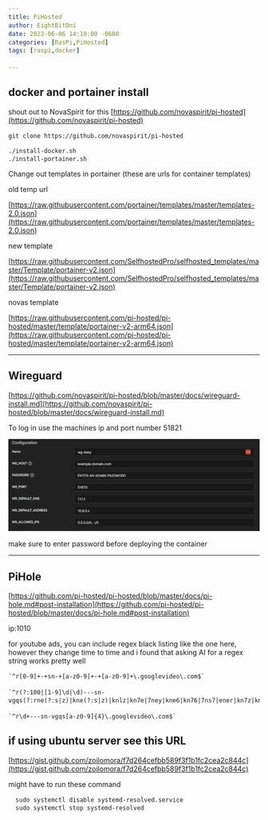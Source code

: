 ```yaml
---
title: PiHosted
author: EightBitOni
date: 2023-06-06 14:10:00 -0600
categories: [RasPi,PiHosted]
tags: [raspi,docker]

---
```


## docker and portainer install

shout out to NovaSpirit for this
[https://github.com/novaspirit/pi-hosted](https://github.com/novaspirit/pi-hosted)


```
git clone https://github.com/novaspirit/pi-hosted
```


```
./install-docker.sh
./install-portainer.sh
```


Change out templates in portainer (these are urls for container templates)

old temp url

[https://raw.githubusercontent.com/portainer/templates/master/templates-2.0.json](https://raw.githubusercontent.com/portainer/templates/master/templates-2.0.json)


new template

[https://raw.githubusercontent.com/SelfhostedPro/selfhosted_templates/master/Template/portainer-v2.json](https://raw.githubusercontent.com/SelfhostedPro/selfhosted_templates/master/Template/portainer-v2.json)


novas template

[https://raw.githubusercontent.com/pi-hosted/pi-hosted/master/template/portainer-v2-arm64.json](https://raw.githubusercontent.com/pi-hosted/pi-hosted/master/template/portainer-v2-arm64.json)

---

## Wireguard

[https://github.com/novaspirit/pi-hosted/blob/master/docs/wireguard-install.md](https://github.com/novaspirit/pi-hosted/blob/master/docs/wireguard-install.md)

To log in use the machines ip and port number 51821

![wg](../../assets/images/wg.png)

make sure to enter password before deploying the container

---

## PiHole 

[https://github.com/pi-hosted/pi-hosted/blob/master/docs/pi-hole.md#post-installation](https://github.com/pi-hosted/pi-hosted/blob/master/docs/pi-hole.md#post-installation)

ip:1010

for youtube ads, you can include regex black listing like the one here, however they change time to time and i found that asking AI for a regex string works pretty well

```
`^r[0-9]+-+sn-+[a-z0-9]+-+[a-z0-9]+\.googlevideo\.com$`

`^r(?:100|[1-9]\d|\d)---sn-vgqs(?:rne(?:s|z)|kne(?:s|z)|knlz|kn7e|7ney|kne6|kn76|7ns7|ener|kn7z|knek|7nly)\.googlevideo\.com$`

`^r\d+---sn-vgqs[a-z0-9]{4}\.googlevideo\.com$`

```


## if using ubuntu server see this URL
[https://gist.github.com/zoilomora/f7d264cefbb589f3f1b1fc2cea2c844c](https://gist.github.com/zoilomora/f7d264cefbb589f3f1b1fc2cea2c844c)

might have to run these command

```
  sudo systemctl disable systemd-resolved.service
  sudo systemctl stop systemd-resolved
```
